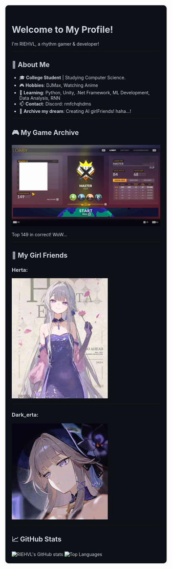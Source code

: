 <div style="background-color: #0d1117; color: #c9d1d9; padding: 20px; border-radius: 10px;">

# Welcome to My Profile!

I'm RIEHVL, a rhythm gamer & developer!

---

## 🌌 About Me
- 🎓 **College Student** | Studying Computer Science.
- 🎮 **Hobbies**: DJMax, Watching Anime
- 🌱 **Learning**: Python, Unity, .Net Framework, ML Development, Data Analysis, RNN
- 📫 **Contact**: Discord: rmfchqhdms
- 🚀 **Archive my dream**: Creating AI girlFriends! haha...!

---

## 🎮 My Game Archive
<img src="Herta/Djmax.jpg" alt="DJMax" width="500">

Top 149 in correct! WoW...

---

## 💖 My Girl Friends

### Herta:
<img src="Herta/Herta1.jpg" alt="Herta" width="300">

---

### Dark_erta:
<img src="Herta/Herta2.jpg" alt="Dark_erta" width="300">

---

## 📈 GitHub Stats
<img src="https://github-readme-stats.vercel.app/api?username=RIEHVL&show_icons=true&theme=dark" alt="RIEHVL's GitHub stats">
<img src="https://github-readme-stats.vercel.app/api/top-langs/?username=RIEHVL&layout=compact&theme=dark" alt="Top Languages">

</div>

